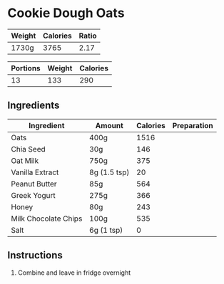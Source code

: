 # Cookie Dough Oats

Weight | Calories | Ratio
--- | --- | ---
1730g | 3765 | 2.17

Portions | Weight | Calories
--- | --- | ---
13 | 133 | 290

## Ingredients

Ingredient | Amount | Calories | Preparation
--- | --- | --- | ---
Oats | 400g | 1516 | 
Chia Seed | 30g | 146 |
Oat Milk | 750g | 375 | 
Vanilla Extract | 8g (1.5 tsp) | 20 | 
Peanut Butter | 85g | 564 | 
Greek Yogurt | 275g | 366 | 
Honey | 80g | 243 | 
Milk Chocolate Chips | 100g | 535 | 
Salt | 6g (1 tsp) | 0 |

## Instructions

1. Combine and leave in fridge overnight 